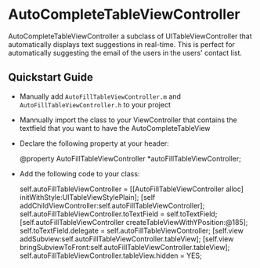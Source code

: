 AutoCompleteTableViewController
===============================

AutoCompleteTableViewController a subclass of UITableViewController that automatically displays text suggestions in real-time. This is perfect for automatically suggesting the email of the users in the users' contact list.

## Quickstart Guide

* Manually add `AutoFillTableViewController.m` and `AutoFillTableViewController.h` to your project 
* Mannually import the class to your ViewController that contains the textfield that you want to have the AutoCompleteTableView
* Declare the following property at your header:

    @property AutoFillTableViewController *autoFillTableViewController;

* Add the following code to your class:

     self.autoFillTableViewController = [[AutoFillTableViewController alloc] initWithStyle:UITableViewStylePlain];
    [self addChildViewController:self.autoFillTableViewController];
    self.autoFillTableViewController.toTextField = self.toTextField;
    [self.autoFillTableViewController createTableViewWithYPosition:@185];
    self.toTextField.delegate = self.autoFillTableViewController;
    [self.view addSubview:self.autoFillTableViewController.tableView];
    [self.view bringSubviewToFront:self.autoFillTableViewController.tableView];
    self.autoFillTableViewController.tableView.hidden = YES;

